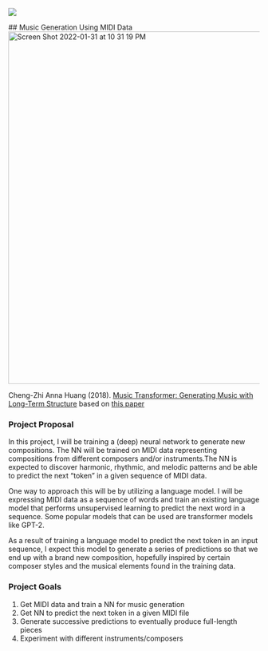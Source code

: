 ![](https://tinypng.com/images/social/website.jpg)

<body style="background-image:https://tinypng.com/images/social/website.jpg">
    
</body>
## Music Generation Using MIDI Data

<img width="706" alt="Screen Shot 2022-01-31 at 10 31 19 PM" src="https://user-images.githubusercontent.com/70275805/151922679-d2decf1d-687c-4162-b8fa-519ef519af07.png">

Cheng-Zhi Anna Huang (2018). [Music Transformer: Generating Music with Long-Term Structure](https://magenta.tensorflow.org/music-transformer) based on [this paper](https://arxiv.org/abs/1809.04281)

### Project Proposal

In this project, I will be training a (deep) neural network to generate new compositions. The NN will be trained on MIDI data representing compositions from different composers and/or instruments.The NN is expected to discover harmonic, rhythmic, and melodic patterns and be able to predict the next “token” in a given sequence of MIDI data.

One way to approach this will be by utilizing a language model. I will be expressing MIDI data as a sequence of words and train an existing language model that performs unsupervised learning to predict the next word in a sequence. Some popular models that can be used are transformer models like GPT-2.

As a result of training a language model to predict the next token in an input sequence, I expect this model to generate a series of predictions so that we end up with a brand new composition, hopefully inspired by certain composer styles and the musical elements found in the training data.

### Project Goals
1. Get MIDI data and train a NN for music generation
2. Get NN to predict the next token in a given MIDI file
3. Generate successive predictions to eventually produce full-length pieces
4. Experiment with different instruments/composers

